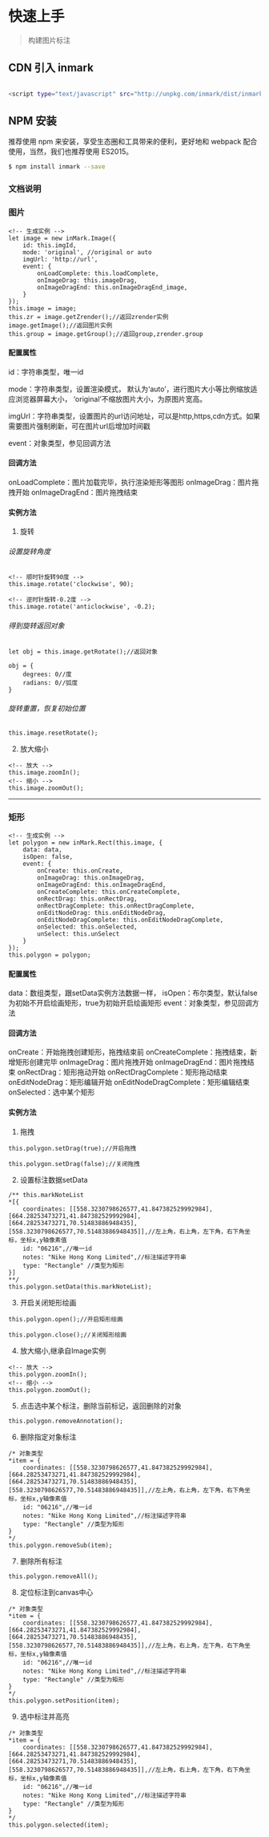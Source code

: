 # 快速上手

> 构建图片标注


## CDN 引入 inmark
``` bash

<script type="text/javascript" src="http://unpkg.com/inmark/dist/inmark.min.js"></script>
```


## NPM 安装
推荐使用 npm 来安装，享受生态圈和工具带来的便利，更好地和 webpack 配合使用，当然，我们也推荐使用 ES2015。

``` bash
$ npm install inmark --save
```

### 文档说明

###  图片

```
<!-- 生成实例 -->
let image = new inMark.Image({
    id: this.imgId,
    mode: 'original', //original or auto
    imgUrl: 'http://url',
    event: {
        onLoadComplete: this.loadComplete,
        onImageDrag: this.imageDrag,
        onImageDragEnd: this.onImageDragEnd_image,
    }
});
this.image = image;
this.zr = image.getZrender();//返回zrender实例
image.getImage();//返回图片实例
this.group = image.getGroup();//返回group,zrender.group

```
#### 配置属性
id：字符串类型，唯一id

mode：字符串类型，设置渲染模式，
默认为‘auto’，进行图片大小等比例缩放适应浏览器屏幕大小，
‘original’不缩放图片大小，为原图片宽高。

imgUrl：字符串类型，设置图片的url访问地址，可以是http,https,cdn方式。如果需要图片强制刷新，可在图片url后增加时间戳

event：对象类型，参见回调方法

#### 回调方法
onLoadComplete：图片加载完毕，执行渲染矩形等图形
onImageDrag：图片拖拽开始
onImageDragEnd：图片拖拽结束
#### 实例方法

1. 旋转

###### 设置旋转角度

```
<!-- 顺时针旋转90度 -->
this.image.rotate('clockwise', 90);

<!-- 逆时针旋转-0.2度 -->
this.image.rotate('anticlockwise', -0.2);
```

###### 得到旋转返回对象
```
let obj = this.image.getRotate();//返回对象

obj = {
	degrees: 0//度
	radians: 0//弧度
}
```

###### 旋转重置，恢复初始位置
```
this.image.resetRotate();
```
2. 放大缩小
```
<!-- 放大 -->
this.image.zoomIn();
<!-- 缩小 -->
this.image.zoomOut();
```
----------



###  矩形
```
<!-- 生成实例 -->
let polygon = new inMark.Rect(this.image, {
    data: data,
    isOpen: false,
    event: {
        onCreate: this.onCreate,
        onImageDrag: this.onImageDrag,
        onImageDragEnd: this.onImageDragEnd,
        onCreateComplete: this.onCreateComplete,
        onRectDrag: this.onRectDrag,
        onRectDragComplete: this.onRectDragComplete,
        onEditNodeDrag: this.onEditNodeDrag,
        onEditNodeDragComplete: this.onEditNodeDragComplete,
        onSelected: this.onSelected,
        unSelect: this.unSelect
    }
});
this.polygon = polygon;
```

#### 配置属性
data：数组类型，跟setData实例方法数据一样，
isOpen：布尔类型，默认false为初始不开启绘画矩形，true为初始开启绘画矩形
event：对象类型，参见回调方法

#### 回调方法
onCreate：开始拖拽创建矩形，拖拽结束前
onCreateComplete：拖拽结束，新增矩形创建完毕
onImageDrag：图片拖拽开始
onImageDragEnd：图片拖拽结束
onRectDrag：矩形拖动开始
onRectDragComplete：矩形拖动结束
onEditNodeDrag：矩形编辑开始
onEditNodeDragComplete：矩形编辑结束
onSelected：选中某个矩形

#### 实例方法

1. 拖拽

```
this.polygon.setDrag(true);//开启拖拽

this.polygon.setDrag(false);//关闭拖拽
```

2. 设置标注数据setData
```
/** this.markNoteList
*[{
    coordinates: [[558.3230798626577,41.847382529992984],[664.28253473271,41.847382529992984],[664.28253473271,70.51483886948435],[558.3230798626577,70.51483886948435]],//左上角，右上角，左下角，右下角坐标，坐标x,y轴像素值
    id: "06216",//唯一id
    notes: "Nike Hong Kong Limited",//标注描述字符串
    type: "Rectangle" //类型为矩形
}]
**/ 
this.polygon.setData(this.markNoteList);
```

3. 开启关闭矩形绘画
```
this.polygon.open();//开启矩形绘画

this.polygon.close();//关闭矩形绘画
```
4. 放大缩小,继承自Image实例
```
<!-- 放大 -->
this.polygon.zoomIn();
<!-- 缩小 -->
this.polygon.zoomOut();
```

5. 点击选中某个标注，删除当前标记，返回删除的对象
```
this.polygon.removeAnnotation();
```


6. 删除指定对象标注
```
/* 对象类型
*item = {
    coordinates: [[558.3230798626577,41.847382529992984],[664.28253473271,41.847382529992984],[664.28253473271,70.51483886948435],[558.3230798626577,70.51483886948435]],//左上角，右上角，左下角，右下角坐标，坐标x,y轴像素值
    id: "06216",//唯一id
    notes: "Nike Hong Kong Limited",//标注描述字符串
    type: "Rectangle" //类型为矩形
}
*/
this.polygon.removeSub(item);
```

7. 删除所有标注
```
this.polygon.removeAll();
```

8. 定位标注到canvas中心
```
/* 对象类型
*item = {
    coordinates: [[558.3230798626577,41.847382529992984],[664.28253473271,41.847382529992984],[664.28253473271,70.51483886948435],[558.3230798626577,70.51483886948435]],//左上角，右上角，左下角，右下角坐标，坐标x,y轴像素值
    id: "06216",//唯一id
    notes: "Nike Hong Kong Limited",//标注描述字符串
    type: "Rectangle" //类型为矩形
}
*/
this.polygon.setPosition(item);
```

9. 选中标注并高亮
```
/* 对象类型
*item = {
    coordinates: [[558.3230798626577,41.847382529992984],[664.28253473271,41.847382529992984],[664.28253473271,70.51483886948435],[558.3230798626577,70.51483886948435]],//左上角，右上角，左下角，右下角坐标，坐标x,y轴像素值
    id: "06216",//唯一id
    notes: "Nike Hong Kong Limited",//标注描述字符串
    type: "Rectangle" //类型为矩形
}
*/
this.polygon.selected(item);
```
